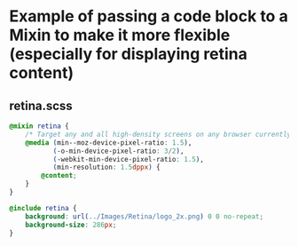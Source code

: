 # Example of passing a code block to a Mixin to make it more flexible (especially for displaying retina content)

## retina.scss

```scss
@mixin retina {
    /* Target any and all high-density screens on any browser currently known (October 2012) */
    @media (min--moz-device-pixel-ratio: 1.5), 
           (-o-min-device-pixel-ratio: 3/2), 
           (-webkit-min-device-pixel-ratio: 1.5), 
           (min-resolution: 1.5dppx) {
        @content;
    }
}

@include retina {
    background: url(../Images/Retina/logo_2x.png) 0 0 no-repeat;
    background-size: 286px;
}
```

